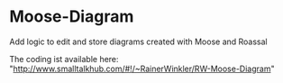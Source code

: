 # Moose-Diagram
Add logic to edit and store diagrams created with Moose and Roassal

The coding ist available here: "http://www.smalltalkhub.com/#!/~RainerWinkler/RW-Moose-Diagram"
